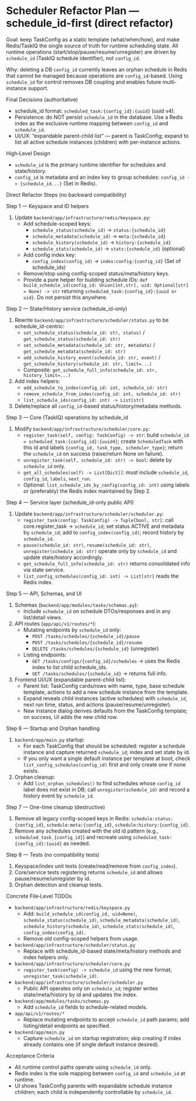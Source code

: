 # Scheduler Refactor Plan — schedule_id-first (direct refactor)

Goal: keep TaskConfig as a static template (what/when/how), and make Redis/TaskIQ the single source of truth for runtime scheduling state. All runtime operations (start/stop/pause/resume/unregister) are driven by `schedule_id` (TaskIQ schedule identifier), not `config_id`.

Why: deleting a DB `config_id` currently leaves an orphan schedule in Redis that cannot be managed because operations are `config_id`-based. Using `schedule_id` for control removes DB coupling and enables future multi-instance support.

Final Decisions (authoritative)
- schedule_id format: `scheduled_task:{config_id}:{uuid}` (uuid v4).
- Persistence: do NOT persist `schedule_id` in the database. Use a Redis index as the exclusive runtime mapping between `config_id` and `schedule_id`.
- UI/UX: “expandable parent-child list” — parent is TaskConfig; expand to list all active schedule instances (children) with per-instance actions.

High‑Level Design
- `schedule_id` is the primary runtime identifier for schedules and state/history.
- `config_id` is metadata and an index key to group schedules: `config_id -> {schedule_id...}` (Set in Redis).

Direct Refactor Steps (no backward compatibility)

Step 1 — Keyspace and ID helpers
1. Update `backend/app/infrastructure/redis/keyspace.py`:
   - Add schedule-scoped keys:
     - `schedule_status(schedule_id)` -> `status:{schedule_id}`
     - `schedule_metadata(schedule_id)` -> `meta:{schedule_id}`
     - `schedule_history(schedule_id)` -> `history:{schedule_id}`
     - `schedule_stats(schedule_id)` -> `stats:{schedule_id}` (optional)
   - Add config index key:
     - `config_index(config_id)` -> `index:config:{config_id}` (Set of schedule_ids)
   - Remove/stop using config-scoped status/meta/history keys.
   - Provide a pure helper for building schedule IDs: `def build_schedule_id(config_id: Union[int,str], uid: Optional[str] = None) -> str` returning `scheduled_task:{config_id}:{uuid or uid}`. Do not persist this anywhere.

Step 2 — State/History service (schedule_id-only)
1. Rewrite `backend/app/infrastructure/scheduler/status.py` to be schedule_id-centric:
   - `set_schedule_status(schedule_id: str, status)` / `get_schedule_status(schedule_id: str)`
   - `set_schedule_metadata(schedule_id: str, metadata)` / `get_schedule_metadata(schedule_id: str)`
   - `add_schedule_history_event(schedule_id: str, event)` / `get_schedule_history(schedule_id: str, limit=...)`
   - Composite: `get_schedule_full_info(schedule_id: str, history_limit=...)`
2. Add index helpers:
   - `add_schedule_to_index(config_id: int, schedule_id: str)`
   - `remove_schedule_from_index(config_id: int, schedule_id: str)`
   - `list_schedule_ids(config_id: int) -> List[str]`
3. Delete/replace all `config_id`-based status/history/metadata methods.

Step 3 — Core (TaskIQ) operations by schedule_id
1. Modify `backend/app/infrastructure/scheduler/core.py`:
   - `register_task(self, config: TaskConfig) -> str`: build `schedule_id = scheduled_task:{config_id}:{uuid4}`; create `ScheduledTask` with this id and labels `{config_id, task_type, scheduler_type}`; return the `schedule_id` on success (raise/return None on failure).
   - `unregister_task(self, schedule_id: str) -> bool`: delete by `schedule_id` only.
   - `get_all_schedules(self) -> List[Dict]]`: must include `schedule_id`, `config_id`, `labels`, `next_run`.
   - Optional: `list_schedule_ids_by_config(config_id: int)` using labels or (preferably) the Redis index maintained by Step 2.

Step 4 — Service layer (schedule_id-only public API)
1. Update `backend/app/infrastructure/scheduler/scheduler.py`:
   - `register_task(config: TaskConfig) -> Tuple[bool, str]`: call core.register_task → `schedule_id`; set status ACTIVE and metadata by `schedule_id`; add to `config_index(config_id)`; record history by `schedule_id`.
   - `pause(schedule_id: str)`, `resume(schedule_id: str)`, `unregister(schedule_id: str)` operate only by `schedule_id` and update state/history accordingly.
   - `get_schedule_full_info(schedule_id: str)` returns consolidated info via state service.
   - `list_config_schedules(config_id: int) -> List[str]` reads the Redis index.

Step 5 — API, Schemas, and UI
1. Schemas (`backend/app/modules/tasks/schemas.py`):
   - Include `schedule_id` on schedule DTOs/responses and in any list/detail views.
2. API routes (`app/api/v1/routes/*`):
   - Mutating endpoints by `schedule_id` only:
     - `POST /tasks/schedules/{schedule_id}/pause`
     - `POST /tasks/schedules/{schedule_id}/resume`
     - `DELETE /tasks/schedules/{schedule_id}` (unregister)
   - Listing endpoints:
     - `GET /tasks/configs/{config_id}/schedules` → uses the Redis index to list child schedule_ids.
     - `GET /tasks/schedules/{schedule_id}` → returns full info.
3. Frontend UI/UX (expandable parent-child list):
   - Parent list: TaskConfig cards/rows with name, type, base schedule template, actions to add a new schedule instance from the template.
   - Expand reveals child instances (active schedules) with `schedule_id`, next run time, status, and actions (pause/resume/unregister).
   - New instance dialog derives defaults from the TaskConfig template; on success, UI adds the new child row.

Step 6 — Startup and Orphan handling
1. `backend/app/main.py` startup:
   - For each TaskConfig that should be scheduled: register a schedule instance and capture returned `schedule_id`; index and set state by id.
   - If you only want a single default instance per template at boot, check `list_config_schedules(config_id)` first and only create one if none exists.
2. Orphan cleanup:
   - Add `list_orphan_schedules()` to find schedules whose `config_id` label does not exist in DB; call `unregister(schedule_id)` and record a history event by `schedule_id`.

Step 7 — One-time cleanup (destructive)
1. Remove all legacy config-scoped keys in Redis: `schedule:status:{config_id}`, `schedule:meta:{config_id}`, `schedule:history:{config_id}`.
2. Remove any schedules created with the old id pattern (e.g., `scheduled_task_{config_id}`) and recreate using `scheduled_task:{config_id}:{uuid}` as needed.

Step 8 — Tests (no compatibility tests)
1. Keyspace/index unit tests (create/read/remove from `config_index`).
2. Core/service tests registering returns `schedule_id` and allows pause/resume/unregister by id.
3. Orphan detection and cleanup tests.

Concrete File‑Level TODOs
- `backend/app/infrastructure/redis/keyspace.py`
  - Add: `build_schedule_id(config_id, uid=None)`, `schedule_status(schedule_id)`, `schedule_metadata(schedule_id)`, `schedule_history(schedule_id)`, `schedule_stats(schedule_id)`, `config_index(config_id)`.
  - Remove old config-scoped helpers from usage.
- `backend/app/infrastructure/scheduler/status.py`
  - Replace with schedule_id-based state/meta/history methods and index helpers only.
- `backend/app/infrastructure/scheduler/core.py`
  - `register_task(config) -> schedule_id` using the new format; `unregister_task(schedule_id)`.
- `backend/app/infrastructure/scheduler/scheduler.py`
  - Public API operates only on `schedule_id`; register writes state/meta/history by id and updates the index.
- `backend/app/modules/tasks/schemas.py`
  - Add `schedule_id` fields to schedule-related models.
- `app/api/v1/routes/*`
  - Replace mutating endpoints to accept `schedule_id` path params; add listing/detail endpoints as specified.
- `backend/app/main.py`
  - Capture `schedule_id` on startup registration; skip creating if index already contains one (if single default instance desired).

Acceptance Criteria
- All runtime control paths operate using `schedule_id` only.
- Redis index is the sole mapping between `config_id` and `schedule_id` at runtime.
- UI shows TaskConfig parents with expandable schedule instance children; each child is independently controllable by `schedule_id`.
